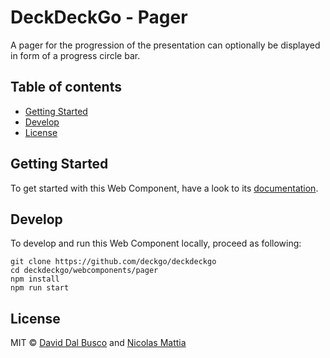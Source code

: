 # DeckDeckGo - Pager

A pager for the progression of the presentation can optionally be displayed in form of a progress circle bar.

## Table of contents

- [Getting Started](#getting-started)
- [Develop](#develop)
- [License](#license)

## Getting Started

To get started with this Web Component, have a look to its [documentation](hhttps://docs.deckdeckgo.com/deck/pager/).

## Develop

To develop and run this Web Component locally, proceed as following:

```
git clone https://github.com/deckgo/deckdeckgo
cd deckdeckgo/webcomponents/pager
npm install
npm run start
```

## License

MIT © [David Dal Busco](mailto:david.dalbusco@outlook.com) and [Nicolas Mattia](mailto:nicolas@nmattia.com)

[deckdeckgo]: https://deckdeckgo.com
